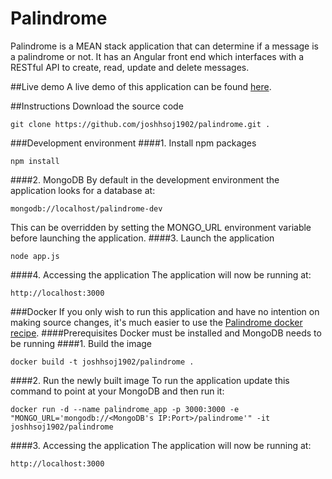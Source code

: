 # Palindrome
Palindrome is a MEAN stack application that can determine if a message is a palindrome or not. It has an Angular front end which interfaces with a RESTful API to create, read, update and delete messages.  

##Live demo
A live demo of this application can be found [here](http://palindrome.dustless.club/).

##Instructions
Download the source code
```
git clone https://github.com/joshhsoj1902/palindrome.git .
```
###Development environment
####1. Install npm packages
```
npm install
```
####2. MongoDB
By default in the development environment the application looks for a database at:
```
mongodb://localhost/palindrome-dev
```
This can be overridden by setting the MONGO_URL environment variable before launching the application.
####3. Launch the application
```
node app.js
```
####4. Accessing the application
The application will now be running at:
```
http://localhost:3000
```

###Docker
If you only wish to run this application and have no intention on making source changes, it's much easier to use the [Palindrome docker recipe](https://github.com/joshhsoj1902/Palindrome-docker-recipe).
####Prerequisites
Docker must be installed and MongoDB needs to be running 
####1. Build the image
```
docker build -t joshhsoj1902/palindrome .
```
####2. Run the newly built image
To run the application update this command to point at your MongoDB and then run it:
```
docker run -d --name palindrome_app -p 3000:3000 -e "MONGO_URL='mongodb://<MongoDB's IP:Port>/palindrome'" -it joshhsoj1902/palindrome
```
####3. Accessing the application
The application will now be running at:
```
http://localhost:3000
```
